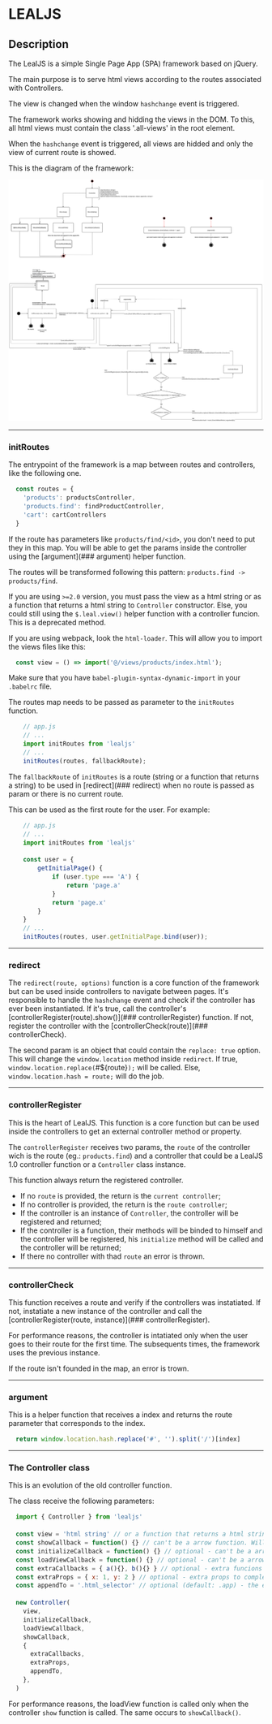 # LEALJS

## Description
The LealJS is a simple Single Page App (SPA) framework based on jQuery.

The main purpose is to serve html views according to the routes associated with Controllers.

The view is changed when the window `hashchange` event is triggered.

The framework works showing and hidding the views in the DOM. To this, all html views must contain the class '.all-views' in the root element.

When the `hashchange` event is triggered, all views are hidded and only the view of current route is showed.

This is the diagram of the framework:

![LealJS 2.0 Diagram](./docs/images/leal-2.0.png)

___

### initRoutes
The entrypoint of the framework is a map between routes and controllers, like the following one.

```javascript
  const routes = {
    'products': productsController,
    'products.find': findProductController,
    'cart': cartControllers
  }
```
If the route has parameters like `products/find/<id>`, you don't need to put they in this map. You will be able to get the params inside the controller using the [argument](### argument) helper function.

The routes will be transformed following this pattern: `products.find -> products/find`.

If you are using `>=2.0` version, you must pass the view as a html string or as a function that returns a html string to `Controller` constructor. Else, you could still using the `$.leal.view()` helper function with a controller funcion. This is a deprecated method.

If you are using webpack, look the `html-loader`. This will allow you to import the views files like this:

```javascript
  const view = () => import('@/views/products/index.html');
```
Make sure that you have `babel-plugin-syntax-dynamic-import` in your `.babelrc` file.

The routes map needs to be passed as parameter to the `initRoutes` function.

```javascript
    // app.js
    // ...
    import initRoutes from 'lealjs'
    // ...
    initRoutes(routes, fallbackRoute);
```

The `fallbackRoute` of `initRoutes` is a route (string or a function that returns a string) to be used in [redirect](### redirect) when no route is passed as param or there is no current route.

This can be used as the first route for the user. For example:

```javascript
    // app.js
    // ...
    import initRoutes from 'lealjs'

    const user = {
        getInitialPage() {
            if (user.type === 'A') {
                return 'page.a'
            }
            return 'page.x'
        }
    }
    // ...
    initRoutes(routes, user.getInitialPage.bind(user));
```

___
### redirect

The `redirect(route, options)` function is a core function of the framework but can be used inside controllers to navigate between pages. It's responsible to handle the `hashchange` event and check if the controller has ever been instantiated. If it's true, call the controller's [controllerRegister(route).show()](### controllerRegister) function. If not, register the controller with the [controllerCheck(route)](### controllerCheck).

The second param is an object that could contain the `replace: true` option. This will change the `window.location` method inside `redirect`. If true, `window.location.replace(`#${route}`);` will be called. Else, `window.location.hash = route;` will do the job.

___
### controllerRegister

This is the heart of LealJS. This function is a core function but can be used inside the controllers to get an external controller method or property.

The `controllerRegister` receives two params, the `route` of the controller wich is the route (eg.: `products.find`) and a controller that could be a LealJS 1.0 controller function or a `Controller` class instance.

This function always return the registered controller.

* If no `route` is provided, the return is the `current controller`;
* If no controller is provided, the return is the `route controller`;
* If the controller is an instance of `Controller`, the controller will be registered and returned;
* If the controller is a function, their methods will be binded to himself and the controller will be registered, his `initialize` method will be called and the controller will be returned;
* If there no controller with thad `route` an error is thrown.

___

### controllerCheck

This function receives a route and verify if the controllers was instatiated. If not, instatiate a new instance of the controller and call the [controllerRegister(route, instance)](### controllerRegister).

For performance reasons, the controller is intatiated only when the user goes to their route for the first time. The subsequents times, the framework uses the previous instance.

If the route isn't founded in the map, an error is trown.

___

### argument

This is a helper function that receives a index and returns the route parameter that corresponds to the index.

```javascript
  return window.location.hash.replace('#', '').split('/')[index]
```

___

### The Controller class

This is an evolution of the old controller function.

The class receive the following parameters:

```javascript
  import { Controller } from 'lealjs'

  const view = 'html string' // or a function that returns a html string
  const showCallback = function() {} // can't be a arrow function. Will be called after controller show() function.
  const initializeCallback = function() {} // optional - can't be a arrow function. Will be called after controller instatiation.
  const loadViewCallback = function() {} // optional - can't be a arrow function. Will be called after the controller loadView.
  const extraCallbacks = { a(){}, b(){} } // optional - extra funcions to complement the controller logic. If you pretend to use 'this' from the class inside a extraCallback don't use arrow functions.
  const extraProps = { x: 1, y: 2 } // optional - extra props to complement the controller logic.
  const appendTo = '.html_selector' // optional (default: .app) - the element where the constroller html view will be appended.

  new Controller(
    view,
    initializeCallback,
    loadViewCallback,
    showCallback,
    {
      extraCallbacks,
      extraProps,
      appendTo,
    },
  )
```

For performance reasons, the loadView function is called only when the controller `show` function is called. The same occurs to `showCallback()`.
